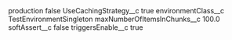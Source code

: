 <?xml version="1.0" encoding="UTF-8"?>
<CustomMetadata xmlns="http://soap.sforce.com/2006/04/metadata" xmlns:xsi="http://www.w3.org/2001/XMLSchema-instance" xmlns:xsd="http://www.w3.org/2001/XMLSchema">
    <label>production</label>
    <protected>false</protected>
    <values>
        <field>UseCachingStrategy__c</field>
        <value xsi:type="xsd:boolean">true</value>
    </values>
    <values>
        <field>environmentClass__c</field>
        <value xsi:type="xsd:string">TestEnvironmentSingleton</value>
    </values>
    <values>
        <field>maxNumberOfItemsInChunks__c</field>
        <value xsi:type="xsd:double">100.0</value>
    </values>
    <values>
        <field>softAssert__c</field>
        <value xsi:type="xsd:boolean">false</value>
    </values>
    <values>
        <field>triggersEnable__c</field>
        <value xsi:type="xsd:boolean">true</value>
    </values>
</CustomMetadata>
